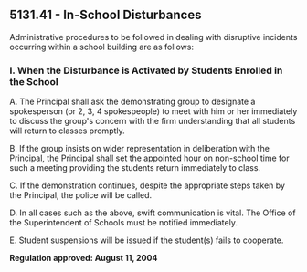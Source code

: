 ## 5131.41 - In-School Disturbances

Administrative procedures to be followed in dealing with disruptive incidents occurring within a school building are as follows:

### I.  When the Disturbance is Activated by Students Enrolled in the School

A.  The Principal shall ask the demonstrating group to designate a spokesperson (or 2, 3, 4 spokespeople) to meet with him or her immediately to discuss the group's concern with the firm understanding that all students will return to classes promptly.

B.  If the group insists on wider representation in deliberation with the Principal, the Principal shall set the appointed hour on non-school time for such a meeting providing the students return immediately to class.

C.  If the demonstration continues, despite the appropriate steps taken by the Principal, the police will be called.

D.  In all cases such as the above, swift communication is vital.  The Office of the Superintendent of Schools must be notified immediately.

E.  Student suspensions will be issued if the student(s) fails to cooperate.

**Regulation approved:  August 11, 2004**

